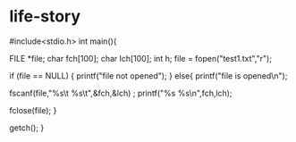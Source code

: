 # life-story

#include<stdio.h>
int main(){

FILE *file;
char fch[100];
char lch[100];
int h;
file = fopen("test1.txt","r");

if (file == NULL)
{
    printf("file not opened");
}
else{
    printf("file is opened\n");

  fscanf(file,"%s\t %s\t",&fch,&lch)  ;
  printf("%s %s\n",fch,lch);

fclose(file);
}



getch();
}
